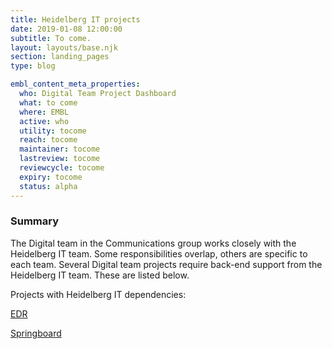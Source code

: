 ```yaml
---
title: Heidelberg IT projects
date: 2019-01-08 12:00:00
subtitle: To come.
layout: layouts/base.njk
section: landing_pages
type: blog

embl_content_meta_properties:
  who: Digital Team Project Dashboard
  what: to come
  where: EMBL
  active: who
  utility: tocome
  reach: tocome
  maintainer: tocome
  lastreview: tocome
  reviewcycle: tocome
  expiry: tocome
  status: alpha
---
```


### Summary

The Digital team in the Communications group works closely with the Heidelberg IT team. Some responsibilities overlap, others are specific to each team. Several Digital team projects require back-end support from the Heidelberg IT team. These are listed below.

Projects with Heidelberg IT dependencies:

[EDR](edr.html)

[Springboard](springboard.html)

